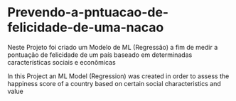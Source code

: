 # Prevendo-a-pntuacao-de-felicidade-de-uma-nacao

<p>Neste Projeto foi criado um Modelo de ML (Regressão) a fim de medir a pontuação de felicidade de um país baseado em determinadas características sociais e econômicas</p>

<p>In this Project an ML Model (Regression) was created in order to assess the happiness score of a country based on certain social characteristics and value</p>

